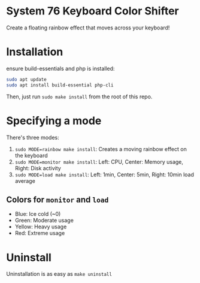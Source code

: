# System 76 Keyboard Color Shifter

Create a floating rainbow effect that moves across your keyboard!

# Installation

ensure build-essentials and php is installed:

```bash
sudo apt update
sudo apt install build-essential php-cli
```

Then, just run `sudo make install` from the root of this repo.

# Specifying a mode

There's three modes:

1. `sudo MODE=rainbow make install`: Creates a moving rainbow effect on the keyboard
2. `sudo MODE=monitor make install`: Left: CPU, Center: Memory usage, Right: Disk activity
3. `sudo MODE=load make install`: Left: 1min, Center: 5min, Right: 10min load average

## Colors for `monitor` and `load`

- Blue: Ice cold (~0)
- Green: Moderate usage
- Yellow: Heavy usage
- Red: Extreme usage

# Uninstall

Uninstallation is as easy as `make uninstall`